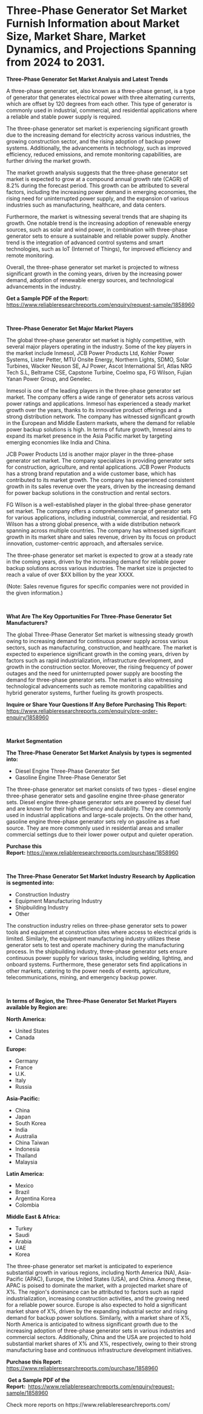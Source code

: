 <p><h1>Three-Phase Generator Set Market Furnish Information about Market Size, Market Share, Market Dynamics, and Projections Spanning from 2024 to 2031.</h1></p><p><strong>Three-Phase Generator Set Market Analysis and Latest Trends</strong></p>
<p><p>A three-phase generator set, also known as a three-phase genset, is a type of generator that generates electrical power with three alternating currents, which are offset by 120 degrees from each other. This type of generator is commonly used in industrial, commercial, and residential applications where a reliable and stable power supply is required.</p><p>The three-phase generator set market is experiencing significant growth due to the increasing demand for electricity across various industries, the growing construction sector, and the rising adoption of backup power systems. Additionally, the advancements in technology, such as improved efficiency, reduced emissions, and remote monitoring capabilities, are further driving the market growth.</p><p>The market growth analysis suggests that the three-phase generator set market is expected to grow at a compound annual growth rate (CAGR) of 8.2% during the forecast period. This growth can be attributed to several factors, including the increasing power demand in emerging economies, the rising need for uninterrupted power supply, and the expansion of various industries such as manufacturing, healthcare, and data centers.</p><p>Furthermore, the market is witnessing several trends that are shaping its growth. One notable trend is the increasing adoption of renewable energy sources, such as solar and wind power, in combination with three-phase generator sets to ensure a sustainable and reliable power supply. Another trend is the integration of advanced control systems and smart technologies, such as IoT (Internet of Things), for improved efficiency and remote monitoring.</p><p>Overall, the three-phase generator set market is projected to witness significant growth in the coming years, driven by the increasing power demand, adoption of renewable energy sources, and technological advancements in the industry.</p></p>
<p><strong>Get a Sample PDF of the Report:&nbsp;</strong> <a href="https://www.reliableresearchreports.com/enquiry/request-sample/1858960">https://www.reliableresearchreports.com/enquiry/request-sample/1858960</a></p>
<p>&nbsp;</p>
<p><strong>Three-Phase Generator Set Major Market Players</strong></p>
<p><p>The global three-phase generator set market is highly competitive, with several major players operating in the industry. Some of the key players in the market include Inmesol, JCB Power Products Ltd, Kohler Power Systems, Lister Petter, MTU Onsite Energy, Northern Lights, SDMO, Solar Turbines, Wacker Neuson SE, AJ Power, Ascot International Srl, Atlas NRG Tech S.L, Beltrame CSE, Capstone Turbine, Coelmo spa, FG Wilson, Fujian Yanan Power Group, and Genelec.</p><p>Inmesol is one of the leading players in the three-phase generator set market. The company offers a wide range of generator sets across various power ratings and applications. Inmesol has experienced a steady market growth over the years, thanks to its innovative product offerings and a strong distribution network. The company has witnessed significant growth in the European and Middle Eastern markets, where the demand for reliable power backup solutions is high. In terms of future growth, Inmesol aims to expand its market presence in the Asia Pacific market by targeting emerging economies like India and China.</p><p>JCB Power Products Ltd is another major player in the three-phase generator set market. The company specializes in providing generator sets for construction, agriculture, and rental applications. JCB Power Products has a strong brand reputation and a wide customer base, which has contributed to its market growth. The company has experienced consistent growth in its sales revenue over the years, driven by the increasing demand for power backup solutions in the construction and rental sectors.</p><p>FG Wilson is a well-established player in the global three-phase generator set market. The company offers a comprehensive range of generator sets for various applications, including industrial, commercial, and residential. FG Wilson has a strong global presence, with a wide distribution network spanning across multiple countries. The company has witnessed significant growth in its market share and sales revenue, driven by its focus on product innovation, customer-centric approach, and aftersales service.</p><p>The three-phase generator set market is expected to grow at a steady rate in the coming years, driven by the increasing demand for reliable power backup solutions across various industries. The market size is projected to reach a value of over $XX billion by the year XXXX.</p><p>(Note: Sales revenue figures for specific companies were not provided in the given information.)</p></p>
<p>&nbsp;</p>
<p><strong>What Are The Key Opportunities For Three-Phase Generator Set Manufacturers?</strong></p>
<p><p>The global Three-Phase Generator Set market is witnessing steady growth owing to increasing demand for continuous power supply across various sectors, such as manufacturing, construction, and healthcare. The market is expected to experience significant growth in the coming years, driven by factors such as rapid industrialization, infrastructure development, and growth in the construction sector. Moreover, the rising frequency of power outages and the need for uninterrupted power supply are boosting the demand for three-phase generator sets. The market is also witnessing technological advancements such as remote monitoring capabilities and hybrid generator systems, further fueling its growth prospects.</p></p>
<p><strong>Inquire or Share Your Questions If Any Before Purchasing This Report:</strong> <a href="https://www.reliableresearchreports.com/enquiry/pre-order-enquiry/1858960">https://www.reliableresearchreports.com/enquiry/pre-order-enquiry/1858960</a></p>
<p>&nbsp;</p>
<p><strong>Market Segmentation</strong></p>
<p><strong>The Three-Phase Generator Set Market Analysis by types is segmented into:</strong></p>
<p><ul><li>Diesel Engine Three-Phase Generator Set</li><li>Gasoline Engine Three-Phase Generator Set</li></ul></p>
<p><p>The three-phase generator set market consists of two types - diesel engine three-phase generator sets and gasoline engine three-phase generator sets. Diesel engine three-phase generator sets are powered by diesel fuel and are known for their high efficiency and durability. They are commonly used in industrial applications and large-scale projects. On the other hand, gasoline engine three-phase generator sets rely on gasoline as a fuel source. They are more commonly used in residential areas and smaller commercial settings due to their lower power output and quieter operation.</p></p>
<p><strong>Purchase this Report:&nbsp;</strong><a href="https://www.reliableresearchreports.com/purchase/1858960">https://www.reliableresearchreports.com/purchase/1858960</a></p>
<p>&nbsp;</p>
<p><strong>The Three-Phase Generator Set Market Industry Research by Application is segmented into:</strong></p>
<p><ul><li>Construction Industry</li><li>Equipment Manufacturing Industry</li><li>Shipbuilding Industry</li><li>Other</li></ul></p>
<p><p>The construction industry relies on three-phase generator sets to power tools and equipment at construction sites where access to electrical grids is limited. Similarly, the equipment manufacturing industry utilizes these generator sets to test and operate machinery during the manufacturing process. In the shipbuilding industry, three-phase generator sets ensure continuous power supply for various tasks, including welding, lighting, and onboard systems. Furthermore, these generator sets find applications in other markets, catering to the power needs of events, agriculture, telecommunications, mining, and emergency backup power.</p></p>
<p>&nbsp;</p>
<p><strong>In terms of Region, the Three-Phase Generator Set Market Players available by Region are:</strong></p>
<p>
    <p> <strong> North America: </strong>
        <ul>
            <li>United States</li>
            <li>Canada</li>
        </ul>
        </p> 
    <p> <strong> Europe: </strong>
        <ul>
            <li>Germany</li>
            <li>France</li>
            <li>U.K.</li>
            <li>Italy</li>
            <li>Russia</li>
        </ul>
        </p> 
    <p> <strong> Asia-Pacific: </strong>
        <ul>
            <li>China</li>
            <li>Japan</li>
            <li>South Korea</li>
            <li>India</li>
            <li>Australia</li>
            <li>China Taiwan</li>
            <li>Indonesia</li>
            <li>Thailand</li>
            <li>Malaysia</li>
        </ul>
        </p> 
    <p> <strong> Latin America: </strong>
        <ul>
            <li>Mexico</li>
            <li>Brazil</li>
            <li>Argentina Korea</li>
            <li>Colombia</li>
        </ul>
        </p> 
    <p> <strong> Middle East & Africa: </strong>
        <ul>
            <li>Turkey</li>
            <li>Saudi</li>
            <li>Arabia</li>
            <li>UAE</li>
            <li>Korea</li>
        </ul>
    </p>
    </p>
<p><p>The three-phase generator set market is anticipated to experience substantial growth in various regions, including North America (NA), Asia-Pacific (APAC), Europe, the United States (USA), and China. Among these, APAC is poised to dominate the market, with a projected market share of X%. The region's dominance can be attributed to factors such as rapid industrialization, increasing construction activities, and the growing need for a reliable power source. Europe is also expected to hold a significant market share of X%, driven by the expanding industrial sector and rising demand for backup power solutions. Similarly, with a market share of X%, North America is anticipated to witness significant growth due to the increasing adoption of three-phase generator sets in various industries and commercial sectors. Additionally, China and the USA are projected to hold substantial market shares of X% and X%, respectively, owing to their strong manufacturing base and continuous infrastructure development initiatives.</p></p>
<p><strong>Purchase this Report: </strong><a href="https://www.reliableresearchreports.com/purchase/1858960">https://www.reliableresearchreports.com/purchase/1858960</a></p>
<p>&nbsp;<strong>Get a Sample PDF of the Report:&nbsp;&nbsp;</strong><a href="https://www.reliableresearchreports.com/enquiry/request-sample/1858960">https://www.reliableresearchreports.com/enquiry/request-sample/1858960</a></p>
<p><strong></strong></p>
<p>Check more reports on https://www.reliableresearchreports.com/</p>